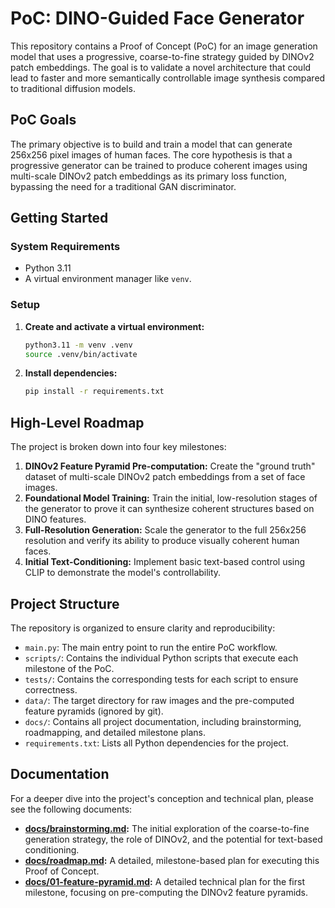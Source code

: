 # PoC: DINO-Guided Face Generator

This repository contains a Proof of Concept (PoC) for an image generation model that uses a progressive, coarse-to-fine strategy guided by DINOv2 patch embeddings. The goal is to validate a novel architecture that could lead to faster and more semantically controllable image synthesis compared to traditional diffusion models.

## PoC Goals

The primary objective is to build and train a model that can generate 256x256 pixel images of human faces. The core hypothesis is that a progressive generator can be trained to produce coherent images using multi-scale DINOv2 patch embeddings as its primary loss function, bypassing the need for a traditional GAN discriminator.

## Getting Started

### System Requirements
- Python 3.11
- A virtual environment manager like `venv`.

### Setup
1. **Create and activate a virtual environment:**
   ```bash
   python3.11 -m venv .venv
   source .venv/bin/activate
   ```
2. **Install dependencies:**
   ```bash
   pip install -r requirements.txt
   ```

## High-Level Roadmap

The project is broken down into four key milestones:

1.  **DINOv2 Feature Pyramid Pre-computation:** Create the "ground truth" dataset of multi-scale DINOv2 patch embeddings from a set of face images.
2.  **Foundational Model Training:** Train the initial, low-resolution stages of the generator to prove it can synthesize coherent structures based on DINO features.
3.  **Full-Resolution Generation:** Scale the generator to the full 256x256 resolution and verify its ability to produce visually coherent human faces.
4.  **Initial Text-Conditioning:** Implement basic text-based control using CLIP to demonstrate the model's controllability.

## Project Structure

The repository is organized to ensure clarity and reproducibility:

-   `main.py`: The main entry point to run the entire PoC workflow.
-   `scripts/`: Contains the individual Python scripts that execute each milestone of the PoC.
-   `tests/`: Contains the corresponding tests for each script to ensure correctness.
-   `data/`: The target directory for raw images and the pre-computed feature pyramids (ignored by git).
-   `docs/`: Contains all project documentation, including brainstorming, roadmapping, and detailed milestone plans.
-   `requirements.txt`: Lists all Python dependencies for the project.

## Documentation

For a deeper dive into the project's conception and technical plan, please see the following documents:

*   **[docs/brainstorming.md](docs/brainstorming.md):** The initial exploration of the coarse-to-fine generation strategy, the role of DINOv2, and the potential for text-based conditioning.
*   **[docs/roadmap.md](docs/roadmap.md):** A detailed, milestone-based plan for executing this Proof of Concept.
*   **[docs/01-feature-pyramid.md](docs/01-feature-pyramid.md):** A detailed technical plan for the first milestone, focusing on pre-computing the DINOv2 feature pyramids.
